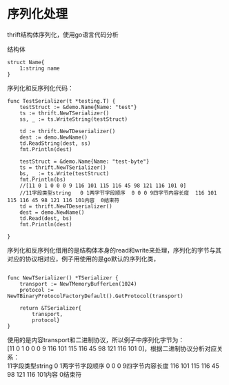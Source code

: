 # 序列化处理
  thrift结构体序列化，使用go语言代码分析

结构体
```
struct Name{
    1:string name
}
```

序列化和反序列化代码：
```
func TestSerializer(t *testing.T) {
	testStruct := &demo.Name{Name: "test"}
	ts := thrift.NewTSerializer()
	ss, _ := ts.WriteString(testStruct)

	td := thrift.NewTDeserializer()
	dest := demo.NewName()
	td.ReadString(dest, ss)
	fmt.Println(dest)

	testStruct = &demo.Name{Name: "test-byte"}
	ts = thrift.NewTSerializer()
	bs, _ := ts.Write(testStruct)
	fmt.Println(bs)
	//[11 0 1 0 0 0 9 116 101 115 116 45 98 121 116 101 0]
	//11字段类型string   0 1两字节字段顺序  0 0 0 9四字节内容长度  116 101 115 116 45 98 121 116 101内容  0结束符
	td = thrift.NewTDeserializer()
	dest = demo.NewName()
	td.Read(dest, bs)
	fmt.Println(dest)

}
```
序列化和反序列化借用的是结构体本身的read和write来处理，序列化的字节与其对应的协议相对应，例子用使用的是go默认的序列化类，
```

func NewTSerializer() *TSerializer {
	transport := NewTMemoryBufferLen(1024)
	protocol := NewTBinaryProtocolFactoryDefault().GetProtocol(transport)

	return &TSerializer{
		transport,
		protocol}
}
```
使用的是内容transport和二进制协议，所以例子中序列化字节为：  
[11 0 1 0 0 0 9 116 101 115 116 45 98 121 116 101 0]，根据二进制协议分析对应关系：  
11字段类型string   0 1两字节字段顺序  0 0 0 9四字节内容长度  116 101 115 116 45 98 121 116 101内容  0结束符


